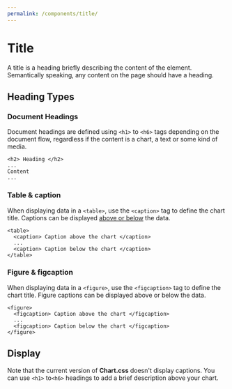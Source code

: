 ```yaml
---
permalink: /components/title/
---
```


# Title

A title is a heading briefly describing the content of the element. Semantically speaking, any content on the page should have a heading.

## Heading Types

### Document Headings

Document headings are defined using `<h1>` to `<h6>` tags depending on the document flow, regardless if the content is a chart, a text or some kind of media.

```html{1}
<h2> Heading </h2>
...
Content
...
```

### Table & caption

When displaying data in a `<table>`, use the `<caption>` tag to define the chart title. Captions can be displayed [above or below](https://developer.mozilla.org/en-US/docs/Web/CSS/caption-side) the data.

```html{2,4}
<table>
  <caption> Caption above the chart </caption>
  ...
  <caption> Caption below the chart </caption>
</table>
```

### Figure & figcaption

When displaying data in a `<figure>`, use the `<figcaption>` tag to define the chart title. Figure captions can be displayed above or below the data.

```html{2,4}
<figure>
  <figcaption> Caption above the chart </figcaption>
  ...
  <figcaption> Caption below the chart </figcaption>
</figure>
```

## Display

Note that the current version of **Chart.css** doesn't display captions. You can use `<h1>` to`<h6>` headings to add a brief description above your chart.
